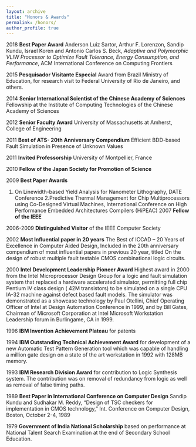 ```yaml
---
layout: archive
title: "Honors & Awards"
permalink: /honors/
author_profile: true
---
```



2018 **Best Paper Award**
Anderson Luiz Sartor, Arthur F. Lorenzon, Sandip Kundu, Israel Koren and Antonio Carlos S. Beck,  *Adaptive and Polymorphic VLIW Processor to Optimize Fault Tolerance, Energy Consumption, and Performance*, ACM International Conference on Computing Frontiers

2015 **Pesquisador Visitante Especial**
Award from Brazil Ministry of Education, for research visit to Federal University of
Rio de Janeiro, and others.

2014 **Senior International Scientist of the Chinese Academy of Sciences**
Fellowship at the Institute of Computing Technologies of the Chinese Academy of Sciences

2012 **Senior Faculty Award**
University of Massachusetts at Amherst, College of Engineering

2011 **Best of ATS- 20th Anniversary Compendium**
Efficient BDD-based Fault Simulation in Presence of Unknown Values

2011 **Invited Professorship** 
University of Montpellier, France

2010 **Fellow of the Japan Society for Promotion of Science**

2009 **Best Paper Awards**
1. On Linewidth-based Yield Analysis for Nanometer Lithography, DATE Conference
2.Predictive Thermal Management for Chip Multiprocessors using Co-Designed Virtual Machines,
    International Conference on High Performance Embedded Architectures Compilers (HiPEAC)
2007 **Fellow of the IEEE**

2006-2009 **Distinguished Visitor** of the IEEE Computer Society

2002 **Most Influential paper in 20 years**
The Best of ICCAD – 20 Years of Excellence in Computer Aided Design, Included in the 20th
anniversary compendium of most influential papers in previous 20 year, titled On the design of
robust multiple fault testable CMOS combinational logic circuits.

2000 **Intel Development Leadership Pioneer Award**
Highest award in 2000 from the Intel Microprocessor Design Group for a logic and fault simulation
system that replaced a hardware accelerated simulator, permitting full chip Pentium IV class
design ( 42M transistors) to be simulated on a single CPU IA-32 machine against defect based
fault models. The simulator was demonstrated as a showcase technology by Paul Otellini, Chief
Operating Officer of Intel at Design Automation Conference in 1999, and by Bill Gates, Chairman
of Microsoft Corporation at Intel Microsoft Workstation Leadership forum in Burlingame, CA in
1999.


1996 **IBM Invention Achievement Plateau**
for patents

1994 **IBM Outstanding Technical Achievement Award**
for development of a new Automatic Test Pattern Generation tool which was capable
of handling a million gate design on a state of the art workstation in 1992 with 128MB memory.

1993 **IBM Research Division Award**
for contribution to Logic Synthesis system. The contribution was on removal of redundancy from
logic as well as removal of false timing paths. 

1989 **Best Paper in International Conference on Computer Design**
Sandip Kundu and Sudhakar M. Reddy, “Design of TSC checkers for implementation in CMOS
technology,” Int. Conference on Computer Design, Boston, October 2-4, 1989

1979 **Government of India National Scholarship**
based on performance at National Talent Search Examination at the end of Secondary School
Education.
